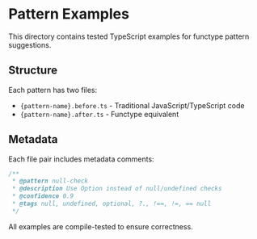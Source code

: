 # Pattern Examples

This directory contains tested TypeScript examples for functype pattern suggestions.

## Structure

Each pattern has two files:
- `{pattern-name}.before.ts` - Traditional JavaScript/TypeScript code
- `{pattern-name}.after.ts` - Functype equivalent

## Metadata

Each file pair includes metadata comments:
```typescript
/**
 * @pattern null-check
 * @description Use Option instead of null/undefined checks
 * @confidence 0.9
 * @tags null, undefined, optional, ?., !==, !=, == null
 */
```

All examples are compile-tested to ensure correctness.